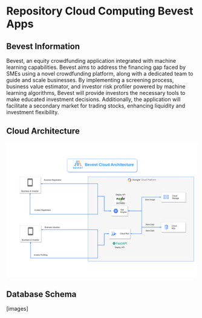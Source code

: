 <h1> Repository Cloud Computing Bevest Apps</h1>

## Bevest Information
Bevest, an equity crowdfunding application integrated with machine learning capabilities. Bevest aims to address the financing gap faced by SMEs using a novel crowdfunding platform, along with a dedicated team to guide and scale businesses. By implementing a screening process, business value estimator, and investor risk profiler powered by machine learning algorithms, Bevest will provide investors the necessary tools to make educated investment decisions. Additionally, the application will facilitate a secondary market for trading stocks, enhancing liquidity and investment flexibility.


## Cloud Architecture
![Cloud Architecture Design](https://raw.githubusercontent.com/Bevest-Technology/bevest-components/main/Cloud%20Architecture%20Bevest-Bevest%20Cloud%20Architecture.png)

## Database Schema
[images]

## 

